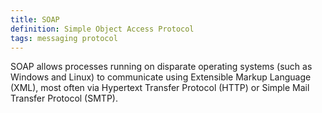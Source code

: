 ```yaml
---
title: SOAP
definition: Simple Object Access Protocol
tags: messaging protocol
---
```


SOAP allows processes running on disparate operating systems (such as Windows
and Linux) to communicate using Extensible Markup Language (XML), most often via
Hypertext Transfer Protocol (HTTP) or Simple Mail Transfer Protocol (SMTP).
